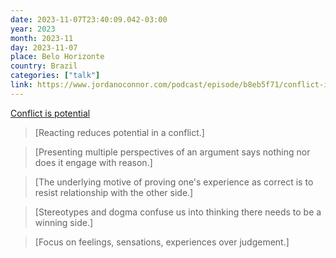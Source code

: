 ```yaml
---
date: 2023-11-07T23:40:09.042-03:00
year: 2023
month: 2023-11
day: 2023-11-07
place: Belo Horizonte
country: Brazil
categories: ["talk"]
link: https://www.jordanoconnor.com/podcast/episode/b8eb5f71/conflict-is-potential
---
```

[Conflict is potential](https://www.jordanoconnor.com/podcast/episode/b8eb5f71/conflict-is-potential)

> [Reacting reduces potential in a conflict.]

> [Presenting multiple perspectives of an argument says nothing nor does it engage with reason.]

> [The underlying motive of proving one's experience as correct is to resist relationship with the other side.]

> [Stereotypes and dogma confuse us into thinking there needs to be a winning side.]

> [Focus on feelings, sensations, experiences over judgement.]
